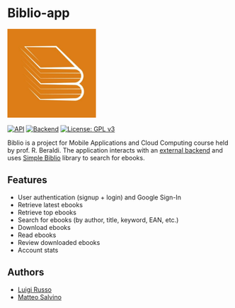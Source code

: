 # Biblio-app
<img width="200" src="icon.jpg">

[![API](https://img.shields.io/badge/API-21%2B-brightgreen.svg?style=flat)](https://android-arsenal.com/api?level=21)
[![Backend](https://img.shields.io/badge/Backend-Rails%206-brightgreen.svg)](https://github.com/lrusso96/simple-biblio-be)
[![License: GPL v3](https://img.shields.io/badge/License-GPL%20v3-blue.svg)](https://www.gnu.org/licenses/gpl-3.0)

Biblio is a project for Mobile Applications and Cloud Computing course held by prof. R. Beraldi.
The application interacts with an [external backend](https://github.com/lrusso96/simple-biblio-be)
and uses [Simple Biblio](https://github.com/lrusso96/simple-biblio) library to search for ebooks.

## Features

- User authentication (signup + login) and Google Sign-In
- Retrieve latest ebooks
- Retrieve top ebooks
- Search for ebooks (by author, title, keyword, EAN, etc.)
- Download ebooks
- Read ebooks
- Review downloaded ebooks
- Account stats

## Authors

- [Luigi Russo](https://github.com/lrusso96)
- [Matteo Salvino](https://github.com/MatteoSalvino)
